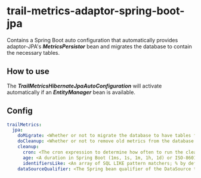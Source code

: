 # trail-metrics-adaptor-spring-boot-jpa

Contains a Spring Boot auto configuration that automatically provides adaptor-JPA's **_MetricsPersistor_** bean and migrates the database to contain the necessary tables.

## How to use

The **_TrailMetricsHibernateJpaAutoConfiguration_** will activate automatically if an **_EntityManager_** bean is available.

## Config

```yaml
trailMetrics:
  jpa:
    doMigrate: <Whether or not to migrate the database to have tables for storing metrics, true by default>
    doCleanup: <Whether or not to remove old metrics from the database by a scheduled task, false by default>
    cleanup:
      cron: <The cron expression to determine how often to run the cleanup task, every full hour by default>
      age: <A duration in Spring Boot (1ms, 1s, 1m, 1h, 1d) or ISO-8601 format age for metrics until they are cleaned, 7 days by default>
      identifiersLike: <An array of SQL LIKE pattern matchers; % by default>
    dataSourceQualifier: <The Spring bean qualifier of the DataSource to use if there are multiple>
```